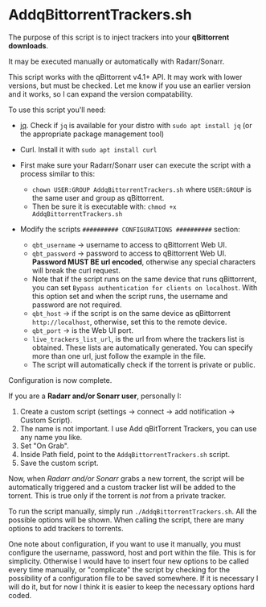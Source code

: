 # AddqBittorrentTrackers.sh

The purpose of this script is to inject trackers into your **qBittorrent downloads**.

It may be executed manually or automatically with Radarr/Sonarr.

This script works with the qBittorrent v4.1+ API. It may work with lower versions, but must be checked. Let me know if you use an earlier version and it works, so I can expand the version compatability.

To use this script you'll need:
* [jq](https://stedolan.github.io/jq/). Check if `jq` is available for your distro with `sudo apt install jq` (or the appropriate package management tool)
* Curl. Install it with `sudo apt install curl`

* First make sure your Radarr/Sonarr user can execute the script with a process similar to this:
   * `chown USER:GROUP AddqBittorrentTrackers.sh` where `USER:GROUP` is the same user and group as qBittorrent.
   * Then be sure it is executable with: `chmod +x AddqBittorrentTrackers.sh` 
  
* Modify the scripts `########## CONFIGURATIONS ##########` section:
   * `qbt_username` -> username to access to qBittorrent Web UI.
   * `qbt_password` -> password to access to qBittorrent Web UI. **Password MUST BE url encoded**, otherwise any special characters will break the curl request.
   *  Note that if the script runs on the same device that runs qBittorrent, you can set `Bypass authentication for clients on localhost`. With this option set and when the script runs, the username and password are not required.
   * `qbt_host` -> if the script is on the same device as qBittorrent `http://localhost`, otherwise, set this to the remote device.
   * `qbt_port` -> is the Web UI port.
   * `live_trackers_list_url`, is the url from where the trackers list is obtained. These lists are automatically generated. You can specify more than one url, just follow the example in the file.
   * The script will automatically check if the torrent is private or public.

Configuration is now complete. 


If you are a **Radarr and/or Sonarr user**, personally I:
1. Create a custom script (settings -> connect -> add notification -> Custom Script).
2. The name is not important. I use Add qBitTorrent Trackers, you can use any name you like.
3. Set "On Grab".
4. Inside Path field, point to the `AddqBittorrentTrackers.sh` script.
5. Save the custom script.

Now, when _Radarr and/or Sonarr_ grabs a new torrent, the script will be automatically triggered and a custom tracker list will be added to the torrent. This is true only if the torrent is _not_ from a private tracker.

To run the script manually, simply run `./AddqBittorrentTrackers.sh`. All the possible options will be shown. When calling the script, there are many options to add trackers to torrents.

One note about configuration, if you want to use it manually, you must configure the username, password, host and port within the file. This is for simplicity. Otherwise I would have to insert four new options to be called every time manually, or "complicate" the script by checking for the possibility of a configuration file to be saved somewhere. If it is necessary I will do it, but for now I think it is easier to keep the necessary options hard coded.


